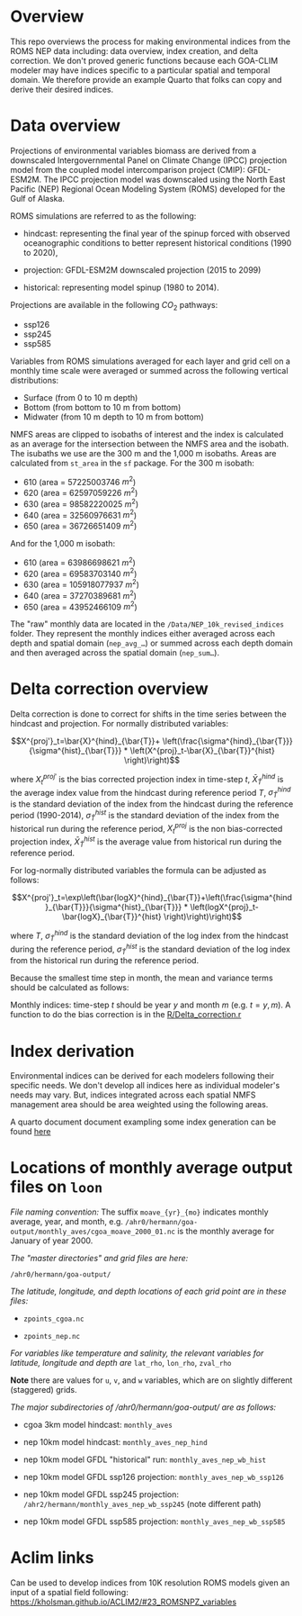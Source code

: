 # Overview

This repo overviews the process for making environmental indices from the ROMS NEP data including: data overview, index creation, and delta correction. We don't proved generic functions because each GOA-CLIM modeler may have indices specific to a particular spatial and temporal domain. We therefore provide an example Quarto that folks can copy and derive their desired indices.

# Data overview

Projections of environmental variables biomass are derived from a downscaled Intergovernmental Panel on Climate Change (IPCC) projection model from the coupled model intercomparison project (CMIP): GFDL-ESM2M. The IPCC projection model was downscaled using the North East Pacific (NEP) Regional Ocean Modeling System (ROMS) developed for the Gulf of Alaska.

ROMS simulations are referred to as the following:

- hindcast: representing the final year of the spinup forced with observed oceanographic conditions to better represent historical conditions (1990 to 2020),

- projection: GFDL-ESM2M downscaled projection (2015 to 2099)

- historical: representing model spinup (1980 to 2014).

Projections are available in the following $CO_2$ pathways:
- ssp126
- ssp245
- ssp585

Variables from ROMS simulations averaged for each layer and grid cell on a monthly time scale were averaged or summed across the following vertical distributions:

- Surface (from 0 to 10 m depth)
- Bottom (from bottom to 10 m from bottom)
- Midwater (from 10 m depth to 10 m from bottom)

NMFS areas are clipped to isobaths of interest and the index is calculated as an average for the intersection between the NMFS area and the isobath. The isubaths we use are the 300 m and the 1,000 m isobaths. Areas are calculated from `st_area` in the `sf` package. For the 300 m isobath:

- 610 (area = 57225003746 $m^2$)
- 620 (area = 62597059226 $m^2$)
- 630 (area = 98582220025 $m^2$)
- 640 (area = 32560976631 $m^2$)
- 650 (area = 36726651409 $m^2$)

And for the 1,000 m isobath:

- 610 (area = 63986698621 $m^2$)
- 620 (area = 69583703140 $m^2$)
- 630 (area = 105918077937 $m^2$)
- 640 (area = 37270389681 $m^2$)
- 650 (area = 43952466109 $m^2$)

The "raw" monthly data are located in the `/Data/NEP_10k_revised_indices` folder. They represent the monthly indices either averaged across each depth and spatial domain (`nep_avg_…`) or summed across each depth domain and then averaged across the spatial domain (`nep_sum…`).


# Delta correction overview

Delta correction is done to correct for shifts in the time series between the hindcast and projection. For normally distributed variables:

```math
X^{proj'}_t=\bar{X}^{hind}_{\bar{T}}+ \left(\frac{\sigma^{hind}_{\bar{T}}}{\sigma^{hist}_{\bar{T}}} * \left(X^{proj}_t-\bar{X}_{\bar{T}}^{hist} \right)\right)
```

where $`X^{proj'}_t`$ is the bias corrected projection index in time-step $t$, $`\bar{X}^{hind}_{\bar{T}}`$ is the average index value from the hindcast during reference period $T$, $`\sigma^{hind}_{\bar{T}}`$ is the standard deviation of the index from the hindcast during the reference period (1990-2014), $`\sigma^{hist}_{\bar{T}}`$ is the standard deviation of the index from the historical run during the reference period, $`X^{proj}_t`$ is the non bias-corrected projection index, $`\bar{X}_{\bar{T}}^{hist}`$ is the average value from historical run during the reference period.

For log-normally distributed variables the formula can be adjusted as follows:

```math
X^{proj'}_t=\exp\left(\bar{logX}^{hind}_{\bar{T}}+\left(\frac{\sigma^{hind}_{\bar{T}}}{\sigma^{hist}_{\bar{T}}} * \left(logX^{proj}_t-\bar{logX}_{\bar{T}}^{hist} \right)\right)\right)
```

where $T$, $`\sigma^{hind}_{\bar{T}}`$ is the standard deviation of the log index from the hindcast during the reference period, $`\sigma^{hist}_{\bar{T}}`$ is the standard deviation of the log index from the historical run during the reference period.

Because the smallest time step in month, the mean and variance terms should be calculated as follows:

Monthly indices: time-step $t$ should be year $y$ and month $m$ (e.g. $`t=y,m`$). A function to do the bias correction is in the [R/Delta_correction.r](https://github.com/GOA-CLIM/ROMS_to_Index/blob/main/R/Delta_correction.R)


# Index derivation

Environmental indices can be derived for each modelers following their specific needs. We don't develop all indices here as individual modeler's needs may vary. But, indices integrated across each spatial NMFS management area should be area weighted using the following areas.

A quarto document document exampling some index generation can be found [here](https://github.com/GOA-CLIM/ROMS_to_Index/blob/main/ROMS%20index%20generation.qmd)


# Locations of monthly average output files on `loon`

*File naming convention:*
The suffix `moave_{yr}_{mo}`  indicates monthly average, year, and month, e.g. `/ahr0/hermann/goa-output/monthly_aves/cgoa_moave_2000_01.nc` is the monthly average for January of year 2000.


*The "master directories" and grid files are here:*

`/ahr0/hermann/goa-output/`


*The latitude, longitude, and depth locations of each grid point are in these files:*

- `zpoints_cgoa.nc`

- `zpoints_nep.nc`


*For variables like temperature and salinity, the relevant variables for latitude, longitude and depth are*
`lat_rho`, `lon_rho`, `zval_rho`

**Note** there are values for `u`, `v`, and `w` variables, which are on slightly different (staggered) grids.


*The major subdirectories of /ahr0/hermann/goa-output/ are as follows:*

- cgoa 3km model hindcast: `monthly_aves`

- nep 10km model hindcast: `monthly_aves_nep_hind`

- nep 10km model GFDL "historical" run: `monthly_aves_nep_wb_hist`

- nep 10km model GFDL ssp126 projection: `monthly_aves_nep_wb_ssp126`

- nep 10km model GFDL ssp245 projection: `/ahr2/hermann/monthly_aves_nep_wb_ssp245` (note different path)

- nep 10km model GFDL ssp585 projection: `monthly_aves_nep_wb_ssp585`

# Aclim links
Can be used to develop indices from 10K resolution ROMS models given an input of a spatial field following:
https://kholsman.github.io/ACLIM2/#23_ROMSNPZ_variables
